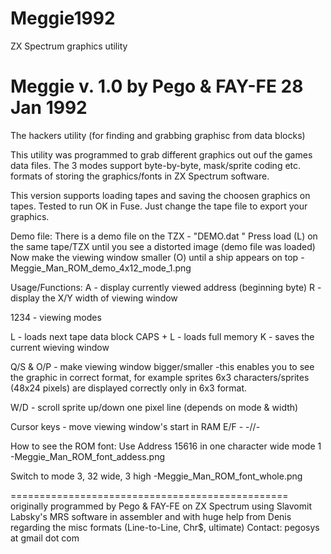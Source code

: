 # Meggie1992
ZX Spectrum graphics utility

Meggie v. 1.0 by Pego & FAY-FE 28 Jan 1992
==========================================
The hackers utility (for finding and grabbing graphisc from data blocks)

This utility was programmed to grab different graphics out ouf the games data files.
The 3 modes support byte-by-byte, mask/sprite coding etc. formats of storing the graphics/fonts in ZX Spectrum software.

This version supports loading tapes and saving the choosen graphics on tapes. Tested to run OK in Fuse. Just change the tape file to export your graphics.


Demo file:
There is a demo file on the TZX - "DEMO.dat "
Press load (L) on the same tape/TZX until you see a distorted image (demo file was loaded)
Now make the viewing window smaller (O) until a ship appears on top
-Meggie_Man_ROM_demo_4x12_mode_1.png

Usage/Functions:
A - display currently viewed address (beginning byte)
R - display the X/Y width of viewing window

1234 - viewing modes

L - loads next tape data block
CAPS + L - loads full memory
K - saves the current wieving window

Q/S & O/P - make viewing window bigger/smaller
-this enables you to see the graphic in correct format, for example sprites 6x3 characters/sprites (48x24 pixels) are displayed correctly only in 6x3 format.

W/D - scroll sprite up/down one pixel line (depends on mode & width)

Cursor keys - move viewing window's start in RAM
E/F - -//-


How to see the ROM font:
Use Address 15616 in one character wide mode 1
-Meggie_Man_ROM_font_addess.png

Switch to mode 3, 32 wide, 3 high
-Meggie_Man_ROM_font_whole.png

================================================
originally programmed by Pego & FAY-FE on ZX Spectrum using Slavomit Labsky's MRS software in assembler and with huge help from Denis regarding the misc formats (Line-to-Line, Chr$, ultimate)
Contact: pegosys at gmail dot com
